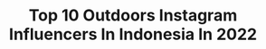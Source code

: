 ---
title: Top 10 Outdoors Instagram Influencers In Indonesia In 2022
description: >-
  Find top outdoors Instagram influencers in Indonesia in 2022. Most popular hashtags: #outdoors #ootdfashion #adventure #travelphotography.
platform: Instagram
hits: 212
text_top: Analyze the most popular Instagram profiles on inBeat.
text_bottom: Our search engine has 212 Instagram influencers like this in Indonesia for you to connect with.
profiles:
  - username: "ninda_felina"
    fullname: >-
      Ninda Felina D.y
    bio: >-
      Born & Raised OUTDOORS Earth Warrior 🌍🌿 // @sosforests Part of @soleswims 👙// #solemates For Inquiries : Renggo +62818122681 📍Jakarta, Indonesia
    location: "Indonesia"
    followers: 19973
    engagement: 272
    commentsToLikes: 0.017715
    id: ck5q0e5fz5kac0i1114a2ribr
    verified: true
    hashtags: "#divingpassport, #aloridullikeearth, #aloridulroadtripping, #westjava"
  - username: "badakkekar"
    fullname: >-
      Muhammad Aristianto
    bio: >-
      Wirant - Travel Photographer Adventure | Travel | Outdoors 📧 badakkekarwork@gmail.com For Order My Presets, ⤵️
    location: "Indonesia"
    followers: 5161
    engagement: 1361
    commentsToLikes: 0.256714
    id: ck0u689ay17kh0i19wcu9v05b
    verified: false
    hashtags: "#urbanrepublicid, #explorekebumen, #garminindonesia, #weroameastjava"
  - username: "folkindonesia"
    fullname: >-
      FOLK INDONESIA
    bio: >-
      We live on such a beautiful planet! Get outdoors, explore & share your photos with us using #livefolkindonesia - Collabs: info.folkindonesia@gmail.com
    location: "Indonesia"
    followers: 555989
    engagement: 220
    commentsToLikes: 0.008698
    id: ck138gh5eg46d0i19b2jnm65y
    verified: false
    hashtags: "#komunitasinaja, #jagajarak, #thoughtfulindonesia, #banggabuatanindonesia"
  - username: "_nikadekdwi"
    fullname: >-
      Ni Kadek Dwi Putry Iriantika
    bio: >-
      ARIES♈ ✈️ Part of @vrmanagement_ 🅵🅰🆂🅷🅸🅾🅽 // 🅾🅾🆃🅳 📍MKQ
    location: "Indonesia"
    followers: 6351
    engagement: 1909
    commentsToLikes: 0.325711
    id: ckf5uie1wl1jx0j23h0uuypyt
    verified: false
    hashtags: "#likeforlikes, #likeforfollow, #like4likes, #foll"
  - username: "dwbrs"
    fullname: >-
      Dewi Ayuni Barus
    bio: >-
      📚writing is a part of process adult Founder of @hennadwbrs and @dwbrstuff . PP, Endorse, Catalog, Even : DM 🌼 Part of @aandrproject
    location: "Indonesia"
    followers: 12482
    engagement: 744
    commentsToLikes: 0.053491
    id: ck9whxm8fzxxb0j78234zoqpu
    verified: false
    hashtags: "#sumutadventure, #dirumahaja, #hijabers, #outfittravel"
  - username: "ramagilangra"
    fullname: >-
      K O H👑
    bio: >-
      🇮🇩 Indonesia ▪️Est. 2000 || focus on making good future || ▪️Javanese ▪️Photography || Travel || Lifestyle 🔸Random feed🔸 ___________ 🏞️🏕️🏖️⛱️
    location: "Indonesia"
    followers: 8452
    engagement: 1838
    commentsToLikes: 0.078935
    id: ck9wi80qs14ls0j78c6ygrljy
    verified: false
    hashtags: "#explorepemalang, #explorepage, #ootdfashion, #permatauaa"
  - username: "anindya2"
    fullname: >-
      Anindya Indira P | Indonesia
    bio: >-
      ♾ Travel enthusiasm • Find me anywhere ♾ Beauty might be dangerous, but intelligence is lethal ♾ 📍: Lombok 🇮🇩
    location: "Indonesia"
    followers: 10291
    engagement: 1117
    commentsToLikes: 0.015704
    id: ck5q5u6nsuluf0i11lgwg4xfx
    verified: false
    hashtags: "#traveling, #exploregram, #exploration, #adventure"
  - username: "hallo.arafiita89"
    fullname: >-
      GEMINI♊
    bio: >-
      _ Allah swt💜 _ Real account!!! _ 16 Juni 2003 _ Follow my second accounts @arafita89_2nd _ Purwodadi, Grobogan
    location: "Indonesia"
    followers: 64567
    engagement: 610
    commentsToLikes: 0.006279
    id: ck14i4koadm5h0i195z19kc95
    verified: false
    hashtags: "#purwodadi, #selebriti, #instagood, #cewekcantikindonesia"
  - username: "_kopites_man"
    fullname: >-
      Iman
    bio: >-
      Phonephotography 📱 OPPO A9 Bandung - Purwakarta Indonesia Random Tone Random feeds Lightroom - Snapseed You'll Never Walk Alone
    location: "Indonesia"
    followers: 14195
    engagement: 1006
    commentsToLikes: 0.185373
    id: ck5cbezkifal00i11qhyce43r
    verified: false
    hashtags: "#instasunda, #landscape, #stayandwander, #travelphotography"
  - username: "vantoffel"
    fullname: >-
      I.R.F.A.N.
    bio: >-
      🎓 Bachelor of Industrial Engineering ⠀⠀💪 Gym & Traveling Addict ⠀⠀⠀ ⠀🔷 Blue Man🔹 ⠀⠀⠀ ⠀🎤 Movie & Music Holic ⠀⠀ 🏠 GRS-SUB 📌 Unfollow = BLOCK
    location: "Indonesia"
    followers: 11767
    engagement: 384
    commentsToLikes: 0.069032
    id: ckapausobxjwr0i780drsqr5k
    verified: false
    hashtags: "#nightlife, #fresh, #picoftheday, #bluesky"
---